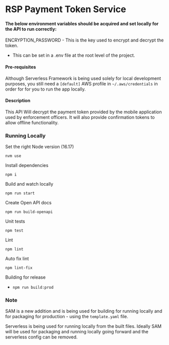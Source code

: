 # RSP Payment Token Service
#### The below environment variables should be acquired and set locally for the API to run correctly:
ENCRYPTION_PASSWORD - This is the key used to encrypt and decrypt the token.
- This can be set in a .env file at the root level of the project.

#### Pre-requisites
Although Serverless Framework is being used solely for local development purposes, you still need a `[default]` AWS profile in `~/.aws/credentials` in order for for you to run the app locally.

#### Description
This API Will decrypt the payment token provided by the mobile application used by enforcement officers. It will also provide confirmation tokens to allow offline functionality.

### Running Locally

Set the right Node version (16.17)

`nvm use`

Install dependencies

`npm i`

Build and watch locally

`npm run start`

Create Open API docs

`npm run build-openapi`

Unit tests

`npm test`

Lint

`npm lint`

Auto fix lint

`npm lint-fix`

Building for release

- `npm run build:prod`

### Note 
SAM is a new addition and is being used for building for running locally and for packaging for production - using the `template.yaml` file.

Serverless is being used for running locally from the built files. Ideally SAM will be used for packaging and running locally going forward and the serverless config can be removed.
